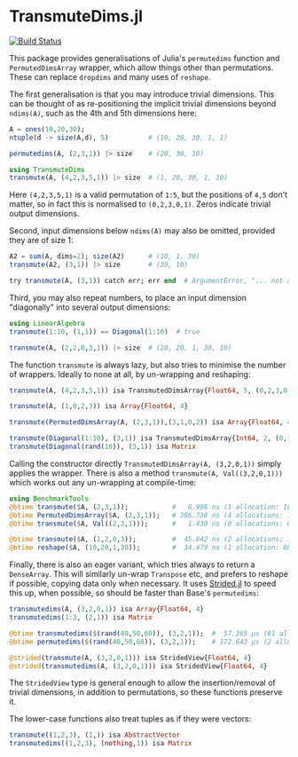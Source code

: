 # TransmuteDims.jl

[![Build Status](https://github.com/mcabbott/TransmuteDims.jl/workflows/CI/badge.svg)](https://github.com/mcabbott/TransmuteDims.jl/actions)

This package provides generalisations of Julia's `permutedims` function and `PermutedDimsArray` wrapper, which allow things other than permutations. These can replace `dropdims` and many uses of `reshape`.

The first generalisation is that you may introduce trivial dimensions. This can be thought of as re-positioning the implicit trivial dimensions beyond `ndims(A)`, such as the 4th and 5th dimensions here:

```julia
A = ones(10,20,30);
ntuple(d -> size(A,d), 5)          # (10, 20, 30, 1, 1)

permutedims(A, (2,3,1)) |> size    # (20, 30, 10)

using TransmuteDims
transmute(A, (4,2,3,5,1)) |> size  # (1, 20, 30, 1, 10)
```

Here `(4,2,3,5,1)` is a valid permutation of `1:5`, but the positions of `4,5` don't matter, so in fact this is normalised to `(0,2,3,0,1)`. Zeros indicate trivial output dimensions.

Second, input dimensions below `ndims(A)` may also be omitted, provided they are of size 1:

```julia
A2 = sum(A, dims=2); size(A2)      # (10, 1, 30)
transmute(A2, (3,1)) |> size       # (30, 10)

try transmute(A, (3,1)) catch err; err end  # ArgumentError, "... not allowed when size(A, 2) = 20"
```

Third, you may also repeat numbers, to place an input dimension "diagonally" into several output dimensions:

```julia
using LinearAlgebra
transmute(1:10, (1,1)) == Diagonal(1:10)  # true

transmute(A, (2,2,0,3,1)) |> size  # (20, 20, 1, 30, 10)
```

The function `transmute` is always lazy, but also tries to minimise the number of wrappers. Ideally to none at all, by un-wrapping and reshaping:

```julia
transmute(A, (4,2,3,5,1)) isa TransmutedDimsArray{Float64, 5, (0,2,3,0,1), (5,2,3), <:Array}

transmute(A, (1,0,2,3)) isa Array{Float64, 4}

transmute(PermutedDimsArray(A, (2,3,1)),(3,1,0,2)) isa Array{Float64, 4}

transmute(Diagonal(1:10), (3,1)) isa TransmutedDimsArray{Int64, 2, (0,1), (2,), <:UnitRange}
transmute(Diagonal(rand(10)), (3,1)) isa Matrix
```

Calling the constructor directly `TransmutedDimsArray(A, (3,2,0,1))` simply applies the wrapper. 
There is also a method `transmute(A, Val((3,2,0,1)))` which works out any un-wrapping at compile-time:

```julia
using BenchmarkTools
@btime transmute($A, (2,3,1));           #   6.996 ns (1 allocation: 16 bytes)
@btime PermutedDimsArray($A, (2,3,1));   # 386.738 ns (4 allocations: 176 bytes)
@btime transmute($A, Val((2,3,1)));      #   1.430 ns (0 allocations: 0 bytes)

@btime transmute($A, (1,2,0,3));         #  45.642 ns (2 allocations: 128 bytes)
@btime reshape($A, (10,20,1,30));        #  34.479 ns (1 allocation: 80 bytes)
```

Finally, there is also an eager variant, which tries always to return a `DenseArray`. 
This will similarly un-wrap `Transpose` etc, and prefers to reshape if possible, copying data only when necessary. 
It uses [Strided.jl](https://github.com/Jutho/Strided.jl) to speed this up, when possible, so should be faster than Base's `permutedims`:

```julia
transmutedims(A, (3,2,0,1)) isa Array{Float64, 4}
transmutedims(1:3, (2,1)) isa Matrix

@btime transmutedims($(rand(40,50,60)), (3,2,1));  #  57.365 μs (61 allocations: 944.62 KiB)
@btime permutedims($(rand(40,50,60)), (3,2,1));    # 172.643 μs (2 allocations: 937.58 KiB)

@strided(transmute(A, (3,2,0,1))) isa StridedView{Float64, 4}
@strided(transmutedims(A, (3,2,0,1))) isa StridedView{Float64, 4}
```

The `StridedView` type is general enough to allow the insertion/removal of trivial dimensions, in addition to permutations, so these functions preserve it.

The lower-case functions also treat tuples as if they were vectors:

```julia
transmute((1,2,3), (1,)) isa AbstractVector
transmutedims((1,2,3), (nothing,1)) isa Matrix
```
